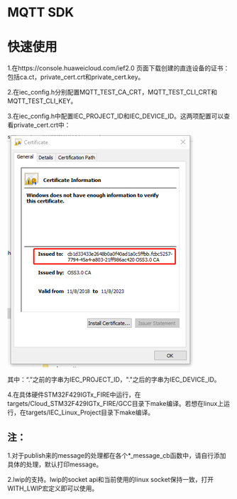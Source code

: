 # MQTT SDK
# 快速使用

1.在https://console.huaweicloud.com/ief2.0 页面下载创建的直连设备的证书：包括ca.ct，private_cert.crt和private_cert.key。

2.在iec_config.h分别配置MQTT_TEST_CA_CRT，MQTT_TEST_CLI_CRT和MQTT_TEST_CLI_KEY。

3.在iec_config.h中配置IEC_PROJECT_ID和IEC_DEVICE_ID。这两项配置可以查看private_cert.crt中：

![](meta/SDKGuide_IEC/produceid.png)

其中：“.”之前的字串为IEC_PROJECT_ID，"."之后的字串为IEC_DEVICE_ID。

4.在具体硬件STM32F429IGTx_FIRE中运行，在targets/Cloud_STM32F429IGTx_FIRE/GCC目录下make编译。若想在linux上运行，在targets/IEC_Linux_Project目录下make编译。

## 注：

1.对于publish来的message的处理都在各个*_message_cb函数中，请自行添加具体的处理，默认打印message。

2.lwip的支持。lwip的socket api和当前使用的linux socket保持一致，打开WITH_LWIP宏定义即可以使用。
